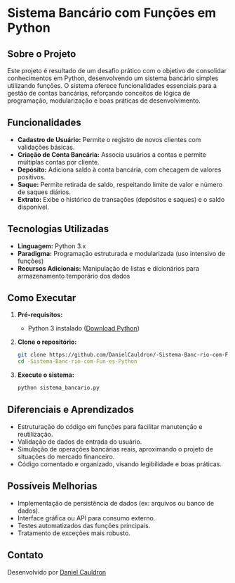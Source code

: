 
# Sistema Bancário com Funções em Python

## Sobre o Projeto

Este projeto é resultado de um desafio prático com o objetivo de consolidar conhecimentos em Python, desenvolvendo um sistema bancário simples utilizando funções. O sistema oferece funcionalidades essenciais para a gestão de contas bancárias, reforçando conceitos de lógica de programação, modularização e boas práticas de desenvolvimento.

## Funcionalidades

- **Cadastro de Usuário:** Permite o registro de novos clientes com validações básicas.
- **Criação de Conta Bancária:** Associa usuários a contas e permite múltiplas contas por cliente.
- **Depósito:** Adiciona saldo à conta bancária, com checagem de valores positivos.
- **Saque:** Permite retirada de saldo, respeitando limite de valor e número de saques diários.
- **Extrato:** Exibe o histórico de transações (depósitos e saques) e o saldo disponível.

## Tecnologias Utilizadas

- **Linguagem:** Python 3.x
- **Paradigma:** Programação estruturada e modularizada (uso intensivo de funções)
- **Recursos Adicionais:** Manipulação de listas e dicionários para armazenamento temporário dos dados

## Como Executar

1. **Pré-requisitos:**  
   - Python 3 instalado ([Download Python](https://www.python.org/downloads/))

2. **Clone o repositório:**
   ```bash
   git clone https://github.com/DanielCauldron/-Sistema-Banc-rio-com-Fun-es-Python.git
   cd -Sistema-Banc-rio-com-Fun-es-Python
   ```

3. **Execute o sistema:**
   ```bash
   python sistema_bancario.py
   ```

## Diferenciais e Aprendizados

- Estruturação do código em funções para facilitar manutenção e reutilização.
- Validação de dados de entrada do usuário.
- Simulação de operações bancárias reais, aproximando o projeto de situações do mercado financeiro.
- Código comentado e organizado, visando legibilidade e boas práticas.

## Possíveis Melhorias

- Implementação de persistência de dados (ex: arquivos ou banco de dados).
- Interface gráfica ou API para consumo externo.
- Testes automatizados das funções principais.
- Tratamento de exceções mais robusto.

## Contato

Desenvolvido por [Daniel Cauldron](https://github.com/DanielCauldron)


